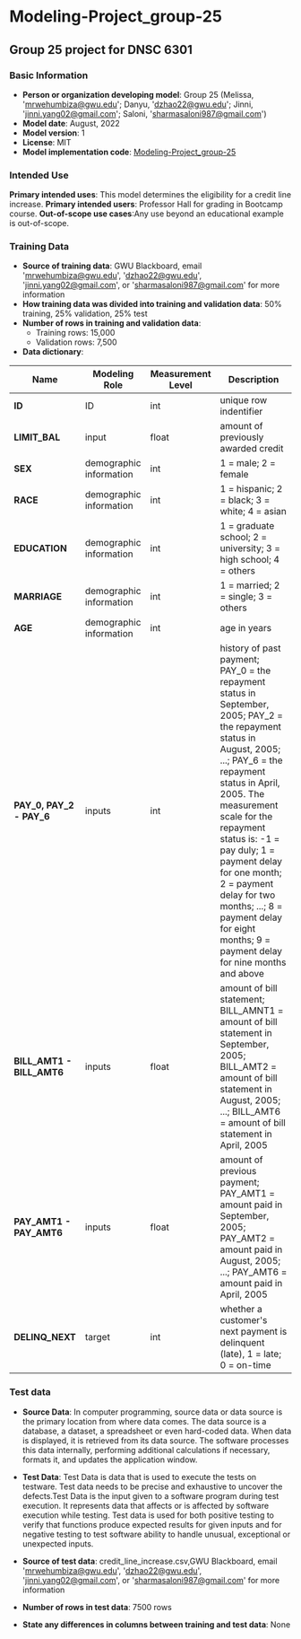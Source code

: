 # Modeling-Project_group-25
## Group 25 project for DNSC 6301

### Basic Information

* **Person or organization developing model**: Group 25 (Melissa, 'mrwehumbiza@gwu.edu'; Danyu, 'dzhao22@gwu.edu'; Jinni, 'jinni.yang02@gmail.com'; Saloni, 'sharmasaloni987@gmail.com')
* **Model date**: August, 2022
* **Model version**: 1
* **License**: MIT 
* **Model implementation code**: [Modeling-Project_group-25](https://github.com/mrwehumbiza/Modeling-Project_group-25)

### Intended Use
**Primary intended uses**: This model determines the eligibility for a credit line increase.
**Primary intended users**: Professor Hall for grading in Bootcamp course.
**Out-of-scope use cases**:Any use beyond an educational example is out-of-scope.

### Training Data

* **Source of training data**: GWU Blackboard, email  'mrwehumbiza@gwu.edu', 'dzhao22@gwu.edu', 'jinni.yang02@gmail.com', or 'sharmasaloni987@gmail.com' for more information
* **How training data was divided into training and validation data**: 50% training, 25% validation, 25% test
* **Number of rows in training and validation data**:
  * Training rows: 15,000
  * Validation rows: 7,500
* **Data dictionary**:

| Name | Modeling Role | Measurement Level| Description|
| ---- | ------------- | ---------------- | ---------- |
|**ID**| ID | int | unique row indentifier |
| **LIMIT_BAL** | input | float | amount of previously awarded credit |
| **SEX** | demographic information | int | 1 = male; 2 = female
| **RACE** | demographic information | int | 1 = hispanic; 2 = black; 3 = white; 4 = asian |
| **EDUCATION** | demographic information | int | 1 = graduate school; 2 = university; 3 = high school; 4 = others |
| **MARRIAGE** | demographic information | int | 1 = married; 2 = single; 3 = others |
| **AGE** | demographic information | int | age in years |
| **PAY_0, PAY_2 - PAY_6** | inputs | int | history of past payment; PAY_0 = the repayment status in September, 2005; PAY_2 = the repayment status in August, 2005; ...; PAY_6 = the repayment status in April, 2005. The measurement scale for the repayment status is: -1 = pay duly; 1 = payment delay for one month; 2 = payment delay for two months; ...; 8 = payment delay for eight months; 9 = payment delay for nine months and above |
| **BILL_AMT1 - BILL_AMT6** | inputs | float | amount of bill statement; BILL_AMNT1 = amount of bill statement in September, 2005; BILL_AMT2 = amount of bill statement in August, 2005; ...; BILL_AMT6 = amount of bill statement in April, 2005 |
| **PAY_AMT1 - PAY_AMT6** | inputs | float | amount of previous payment; PAY_AMT1 = amount paid in September, 2005; PAY_AMT2 = amount paid in August, 2005; ...; PAY_AMT6 = amount paid in April, 2005 |
| **DELINQ_NEXT**| target | int | whether a customer's next payment is delinquent (late), 1 = late; 0 = on-time |

###  Test data 
* **Source Data**:
In computer programming, source data or data source is the primary location from where data comes. The data source is a database, a dataset, a spreadsheet or even hard-coded data. When data is displayed, it is retrieved from its data source. The software processes this data internally, performing additional calculations if necessary, formats it, and updates the application window.
* **Test Data**:
Test Data is data that is used to execute the tests on testware. Test data needs to be precise and exhaustive to uncover the defects.Test Data is the input given to a software program during test execution. It represents data that affects or is affected by software execution while testing. Test data is used for both positive testing to verify that functions produce expected results for given inputs and for negative testing to test software ability to handle unusual, exceptional or unexpected inputs.

* **Source of test data**: credit_line_increase.csv,GWU Blackboard, email  'mrwehumbiza@gwu.edu', 'dzhao22@gwu.edu', 'jinni.yang02@gmail.com', or 'sharmasaloni987@gmail.com' for more information
* **Number of rows in test data**: 7500 rows 
* **State any differences in columns between training and test data**: None
